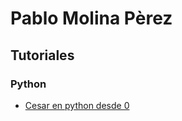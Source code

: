<!-- ![Image](Foto.jpg)
-->

# Pablo Molina Pèrez 

## Tutoriales
### Python
  - [Cesar en python desde 0](https://pablomolina23.github.io/cesar.md)
  





